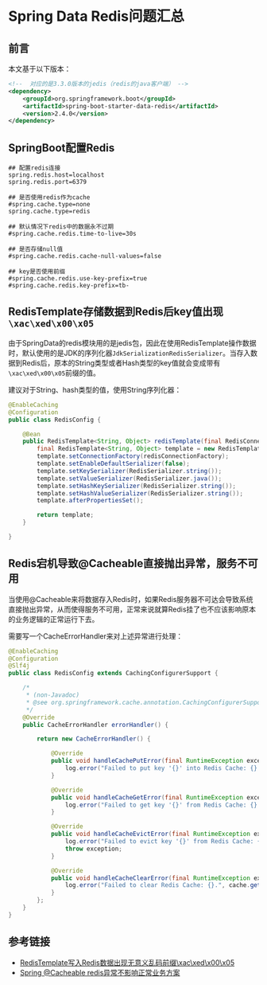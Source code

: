 # Spring Data Redis问题汇总


## 前言

本文基于以下版本：

```xml
<!--  对应的是3.3.0版本的jedis（redis的java客户端） -->
<dependency>
    <groupId>org.springframework.boot</groupId>
    <artifactId>spring-boot-starter-data-redis</artifactId>
    <version>2.4.0</version>
</dependency>
```
<!--more-->
## SpringBoot配置Redis

```
## 配置redis连接
spring.redis.host=localhost
spring.redis.port=6379

## 是否使用redis作为cache
#spring.cache.type=none
spring.cache.type=redis

## 默认情况下redis中的数据永不过期
#spring.cache.redis.time-to-live=30s

## 是否存储null值
#spring.cache.redis.cache-null-values=false

## key是否使用前缀
#spring.cache.redis.use-key-prefix=true
#spring.cache.redis.key-prefix=tb-
```

## RedisTemplate存储数据到Redis后key值出现`\xac\xed\x00\x05`

由于SpringData的redis模块用的是jedis包，因此在使用RedisTemplate操作数据时，默认使用的是JDK的序列化器`JdkSerializationRedisSerializer`。当存入数据到Redis后，原本的String类型或者Hash类型的key值就会变成带有`\xac\xed\x00\x05`前缀的值。

建议对于String、hash类型的值，使用String序列化器：

```java
@EnableCaching
@Configuration
public class RedisConfig {

    @Bean
    public RedisTemplate<String, Object> redisTemplate(final RedisConnectionFactory redisConnectionFactory) {
        final RedisTemplate<String, Object> template = new RedisTemplate<String, Object>();
        template.setConnectionFactory(redisConnectionFactory);
        template.setEnableDefaultSerializer(false);
        template.setKeySerializer(RedisSerializer.string());
        template.setValueSerializer(RedisSerializer.java());
        template.setHashKeySerializer(RedisSerializer.string());
        template.setHashValueSerializer(RedisSerializer.string());
        template.afterPropertiesSet();

        return template;
    }

}
```

## Redis宕机导致@Cacheable直接抛出异常，服务不可用

当使用@Cacheable来将数据存入Redis时，如果Redis服务器不可达会导致系统直接抛出异常，从而使得服务不可用，正常来说就算Redis挂了也不应该影响原本的业务逻辑的正常运行下去。

需要写一个CacheErrorHandler来对上述异常进行处理：

```java
@EnableCaching
@Configuration
@Slf4j
public class RedisConfig extends CachingConfigurerSupport {

    /*
     * (non-Javadoc)
     * @see org.springframework.cache.annotation.CachingConfigurerSupport#errorHandler()
     */
    @Override
    public CacheErrorHandler errorHandler() {

        return new CacheErrorHandler() {

            @Override
            public void handleCachePutError(final RuntimeException exception, final Cache cache, final Object key, final Object value) {
                log.error("Failed to put key '{}' into Redis Cache: {}.", key, cache.getName(), exception);
            }

            @Override
            public void handleCacheGetError(final RuntimeException exception, final Cache cache, final Object key) {
                log.error("Failed to get key '{}' from Redis Cache: {}.", key, cache.getName(), exception);
            }

            @Override
            public void handleCacheEvictError(final RuntimeException exception, final Cache cache, final Object key) {
                log.error("Failed to evict key '{}' from Redis Cache: {}.", key, cache.getName(), exception);
                throw exception;
            }

            @Override
            public void handleCacheClearError(final RuntimeException exception, final Cache cache) {
                log.error("Failed to clear Redis Cache: {}.", cache.getName(), exception);
            }
        };
    }
}
```

## 参考链接

* [RedisTemplate写入Redis数据出现无意义乱码前缀\xac\xed\x00\x05](https://blog.csdn.net/hunger_wang/article/details/118713579)
* [Spring @Cacheable redis异常不影响正常业务方案](https://www.jb51.net/article/205878.htm)